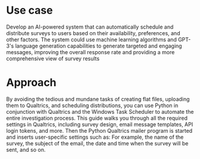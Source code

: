 # Use case
Develop an AI-powered system that can automatically schedule and distribute surveys to users based on their availability, preferences, and other factors. The system could use machine learning algorithms and GPT-3's language generation capabilities to generate targeted and engaging messages, improving the overall response rate and providing a more comprehensive view of survey results

# Approach
By avoiding the tedious and mundane tasks of creating flat files, uploading them to Qualtrics, and scheduling distributions, you can use Python in conjunction with Qualtrics and the Windows Task Scheduler to automate the entire investigation process. This guide walks you through all the required settings in Qualtrics, including survey design, email message templates, API login tokens, and more. Then the Python Qualtrics mailer program is started and inserts user-specific settings such as: For example, the name of the survey, the subject of the email, the date and time when the survey will be sent, and so on.

